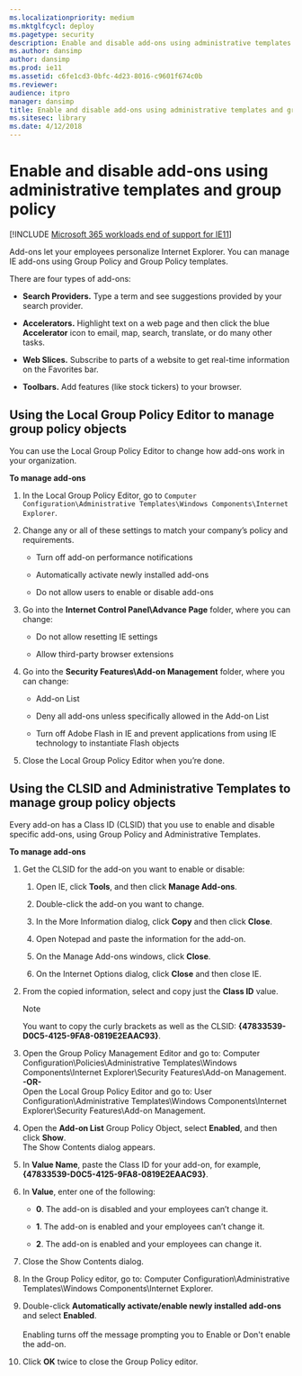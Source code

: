 ```yaml
---
ms.localizationpriority: medium
ms.mktglfcycl: deploy
ms.pagetype: security
description: Enable and disable add-ons using administrative templates and group policy
ms.author: dansimp
author: dansimp
ms.prod: ie11
ms.assetid: c6fe1cd3-0bfc-4d23-8016-c9601f674c0b
ms.reviewer: 
audience: itpro
manager: dansimp
title: Enable and disable add-ons using administrative templates and group policy (Internet Explorer 11 for IT Pros)
ms.sitesec: library
ms.date: 4/12/2018
---
```



# Enable and disable add-ons using administrative templates and group policy

[!INCLUDE [Microsoft 365 workloads end of support for IE11](../includes/microsoft-365-ie-end-of-support.md)]

Add-ons let your employees personalize Internet Explorer. You can manage IE add-ons using Group Policy and Group Policy templates.

There are four types of add-ons:

-   **Search Providers.** Type a term and see suggestions provided by your search provider.

-   **Accelerators.** Highlight text on a web page and then click the blue **Accelerator** icon to email, map, search, translate, or do many other tasks.

-   **Web Slices.** Subscribe to parts of a website to get real-time information on the Favorites bar.

-   **Toolbars.** Add features (like stock tickers) to your browser.

## Using the Local Group Policy Editor to manage group policy objects
You can use the Local Group Policy Editor to change how add-ons work in your organization.

 **To manage add-ons**

1.  In the Local Group Policy Editor, go to `Computer Configuration\Administrative Templates\Windows Components\Internet Explorer`.

2.  Change any or all of these settings to match your company’s policy and requirements.

    -   Turn off add-on performance notifications

    -   Automatically activate newly installed add-ons

    -   Do not allow users to enable or disable add-ons

3.  Go into the **Internet Control Panel\\Advance Page** folder, where you can change:

    -   Do not allow resetting IE settings

    -   Allow third-party browser extensions

4.  Go into the **Security Features\\Add-on Management** folder, where you can change:

    -   Add-on List

    -   Deny all add-ons unless specifically allowed in the Add-on List

    -   Turn off Adobe Flash in IE and prevent applications from using IE technology to instantiate Flash objects

5.  Close the Local Group Policy Editor when you’re done.

## Using the CLSID and Administrative Templates to manage group policy objects
Every add-on has a Class ID (CLSID) that you use to enable and disable specific add-ons, using Group Policy and Administrative Templates.

 **To manage add-ons**

1.  Get the CLSID for the add-on you want to enable or disable:

    1.  Open IE, click **Tools**, and then click **Manage Add-ons**.

    2.  Double-click the add-on you want to change. 

    3.  In the More Information dialog, click **Copy** and then click **Close**. 
    
    4. Open Notepad and paste the information for the add-on. 
    
    5. On the Manage Add-ons windows, click **Close**.
    
    6. On the Internet Options dialog, click **Close** and then close IE.
    
2.  From the copied information, select and copy just the **Class ID** value.

    > [!NOTE]
    > You want to copy the curly brackets as well as the CLSID: **{47833539-D0C5-4125-9FA8-0819E2EAAC93}**.

3.  Open the Group Policy Management Editor and go to: Computer Configuration\Policies\Administrative Templates\Windows Components\Internet Explorer\Security Features\Add-on Management.
<br>**-OR-**<br>
Open the Local Group Policy Editor and go to: User Configuration\Administrative Templates\Windows Components\Internet Explorer\Security Features\Add-on Management.

4.  Open the **Add-on List** Group Policy Object, select **Enabled**, and then click **Show**.<br>The Show Contents dialog appears.

6.  In **Value Name**, paste the Class ID for your add-on, for example, **{47833539-D0C5-4125-9FA8-0819E2EAAC93}**.

6.  In **Value**, enter one of the following:

    -   **0**. The add-on is disabled and your employees can’t change it.

    -   **1**. The add-on is enabled and your employees can’t change it.

    -   **2**. The add-on is enabled and your employees can change it.

7.  Close the Show Contents dialog.

7.  In the Group Policy editor, go to: Computer Configuration\Administrative Templates\Windows Components\Internet Explorer.

8.  Double-click **Automatically activate/enable newly installed add-ons** and select **Enabled**.<br><br>Enabling turns off the message prompting you to Enable or Don't enable the add-on.

7.  Click **OK** twice to close the Group Policy editor.
 
<!-- do they need to run the gpudate /force command? -->
